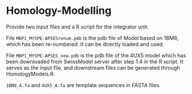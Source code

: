 # Homology-Modelling
Provide two input files and a R script for the integrator unit.

File `MBP1_MYSPE-APSESrenum.pdb` is the pdb file of Model based on 1BM8, which has been re-numbered. It can be directly loaded and used.

File `MBP1_MYSPE-APSES_new.pdb` is the pdb file of the 4UX5 model which has been downloaded from SwissModel server after step 1.4 in the R script. It serves as the input file, and downstream files can be generated through HomologyModels.R.

`1BM8_A.fa` and `4UX5_A.fa` are template sequences in FASTA files.

